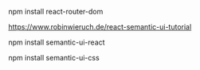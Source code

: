 npm install react-router-dom 

https://www.robinwieruch.de/react-semantic-ui-tutorial

npm install semantic-ui-react

npm install semantic-ui-css

